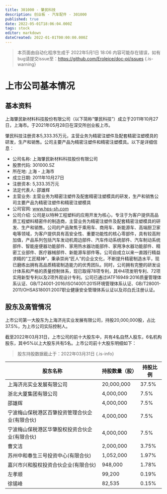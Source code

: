 ```yaml
---
title: 301000 - 肇民科技
description: 创业板 - 汽车配件 - 301000
published: true
date: 2022-05-01T18:06:04.000Z
tags: stock
editor: markdown
dateCreated: 2022-01-01T00:00:00.000Z
---
```


> 本页面由自动化程序生成于 2022年5月1日 18:06
> 内容可能存在错误，如有bug请提交issue至：https://github.com/Eroleice/doc-pi/issues
{.is-warning}

# 上市公司基本情况

## 基本资料

上海肇民新材料科技股份有限公司（以下简称“肇民科技”）成立于2011年10月27日，上海市。于2021年05月28日在深交所创业板上市。

肇民科技注册资本5,333.35万元，主营业务为精密注塑件及配套精密注塑模具的研发，生产和销售。公司主要产品为精密注塑件和精密注塑模具。以下是详细信息：

- 公司名称: 上海肇民新材料科技股份有限公司
- 股票代码: 301000.SZ
- 所在地: 上海 - 上海市
- 成立日期: 2011年10月27日
- 注册资本: 5,333.35万元
- 法定代表人: 邵雄辉
- 主营业务: 主营业务为精密注塑件及配套精密注塑模具的研发，生产和销售公司主要产品为精密注塑件和精密注塑模具
- 公司官网: www.hps-sh.com
- 公司介绍: 公司是以特种工程塑料的应用开发为核心，专注于为客户提供高品质工程塑料精密件的制造商，主营业务为精密注塑件及配套精密注塑模具的研发、生产和销售。公司的产品聚焦于乘用车、商用车、新能源车、高端厨卫家电等领域，为客户提供具有高安全性、重要功能性的核心零部件，具有较高附加值，产品系列包括汽车发动机周边部件、汽车传动系统部件、汽车制动系统部件、智能座便器功能部件、家用热水器功能部件、家用净水器功能部件、精密工业部件、医疗器械部件、新能源车部件等。公司自成立以来一直践行精益求精的“工匠精神”，秉承崇尚“匠人”的企业文化，不断提升精密制造水平，现已磨练出拥有高品质精密制造能力的优秀团队。同时，公司拥有完整的研发设计体系和严格的质量控制体系，现已取得78项专利，其中4项发明专利、72项实用新型专利以及2项外观设计专利。公司已通过IATF16949:2016质量管理体系认证、GB/T24001-2016/ISO14001:2015环境管理体系认证、GB/T28001-2011/OHSAS18001:2007职业健康安全管理体系认证以及邓白氏注册认证。


## 股东及高管情况

上市公司第一大股东为上海济兆实业发展有限公司，持股20,000,000股，占比37.5%，为上市公司实际控制人。

截至2022年03月31日，上市公司的前十大股东中，共有4名自然人股东，6名机构股东，其中5%以上大股东共有5名。上市公司前十大股东明细如下：

> 股东持股数据截止于：2022年03月31日
{.is-info}

| 股东名称 | 持股数量（股） | 持股比例 |
| --- | --- | --- |
| 上海济兆实业发展有限公司 | 20,000,000 | 37.5% |
| 浙北大厦集团有限公司 | 4,000,000 | 7.5% |
| 邵雄辉 | 4,000,000 | 7.5% |
| 宁波梅山保税港区百肇投资管理合伙企业(有限合伙) | 4,000,000 | 7.5% |
| 宁波梅山保税港区华肇股权投资合伙企业(有限合伙) | 4,000,000 | 7.5% |
| 曹文洁 | 2,000,000 | 3.75% |
| 苏州中和春生三号投资中心(有限合伙) | 1,052,000 | 1.97% |
| 嘉兴市兴和股权投资合伙企业(有限合伙) | 948,000 | 1.78% |
| 左孝顺 | 99,200 | 0.19% |
| 徐锡峰 | 82,535 | 0.15% |




